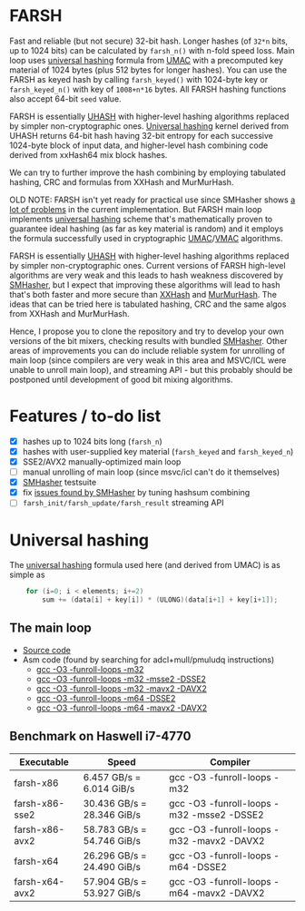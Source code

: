 # FARSH
Fast and reliable (but not secure) 32-bit hash. Longer hashes (of `32*n` bits, up to 1024 bits) can be calculated by `farsh_n()` with n-fold speed loss. Main loop uses [universal hashing](http://en.wikipedia.org/wiki/Universal_hashing) formula from [UMAC](http://en.wikipedia.org/wiki/UMAC) with a precomputed key material of 1024 bytes (plus 512 bytes for longer hashes). You can use the FARSH as keyed hash by calling `farsh_keyed()` with 1024-byte key or `farsh_keyed_n()` with key of `1008+n*16` bytes. All FARSH hashing functions also accept 64-bit `seed` value.

FARSH is essentially [UHASH](https://tools.ietf.org/html/rfc4418#section-5) with higher-level hashing algorithms replaced by simpler non-cryptographic ones. [Universal hashing](http://en.wikipedia.org/wiki/Universal_hashing) kernel derived from UHASH returns 64-bit hash having 32-bit entropy for each successive 1024-byte block of input data, and higher-level hash combining code derived from xxHash64 mix block hashes. 

We can try to further improve the hash combining by employing tabulated hashing, CRC and formulas from XXHash and MurMurHash.

OLD NOTE: FARSH isn't yet ready for practical use since SMHasher shows [a lot of problems](SMHasher/reports/smhasher-farsh32-report.txt) in the current implementation. But FARSH main loop implements [universal hashing](http://en.wikipedia.org/wiki/Universal_hashing) scheme that's mathematically proven to guarantee ideal hashing (as far as key material is random) and it employs the formula successfully used in cryptographic [UMAC](http://en.wikipedia.org/wiki/UMAC)/[VMAC](http://en.wikipedia.org/wiki/VMAC) algorithms.

FARSH is essentially [UHASH](https://tools.ietf.org/html/rfc4418#section-5) with higher-level hashing algorithms replaced by simpler non-cryptographic ones. Current versions of FARSH high-level algorithms are very weak and this leads to hash weakness discovered by [SMHasher](https://code.google.com/p/smhasher), but I expect that improving these algorithms will lead to hash that's both faster and more secure than [XXHash](https://github.com/Cyan4973/xxHash) and [MurMurHash](http://en.wikipedia.org/wiki/MurmurHash). The ideas that can be tried here is tabulated hashing, CRC and the same algos from XXHash and MurMurHash.

Hence, I propose you to clone the repository and try to develop your own versions of the bit mixers, checking results with bundled [SMHasher](https://code.google.com/p/smhasher). Other areas of improvements you can do include reliable system for unrolling of main loop (since compilers are very weak in this area and MSVC/ICL were unable to unroll main loop), and streaming API - but this probably should be postponed until development of good bit mixing algorithms.

# Features / to-do list
- [x] hashes up to 1024 bits long (`farsh_n`)
- [x] hashes with user-supplied key material (`farsh_keyed` and `farsh_keyed_n`)
- [x] SSE2/AVX2 manually-optimized main loop
- [ ] manual unrolling of main loop (since msvc/icl can't do it themselves)
- [x] [SMHasher](https://code.google.com/p/smhasher) testsuite
- [x] fix [issues found by SMHasher](SMHasher/reports/smhasher-farsh32-report.txt) by tuning hashsum combining
- [ ] `farsh_init/farsh_update/farsh_result` streaming API

# Universal hashing

The [universal hashing](http://en.wikipedia.org/wiki/Universal_hashing) formula used here (and derived from UMAC) is as simple as
```C
    for (i=0; i < elements; i+=2)
        sum += (data[i] + key[i]) * (ULONG)(data[i+1] + key[i+1]);
```

## The main loop
- [Source code](farsh.c#L22)
- Asm code (found by searching for adcl+mull/pmuludq instructions)
  - [gcc -O3 -funroll-loops -m32](asm-listings/gcc-x86.lst#L300)
  - [gcc -O3 -funroll-loops -m32 -msse2 -DSSE2](asm-listings/gcc-x86-sse2.lst#L323)
  - [gcc -O3 -funroll-loops -m32 -mavx2 -DAVX2](asm-listings/gcc-x86-avx2.lst#L320)
  - [gcc -O3 -funroll-loops -m64 -DSSE2](asm-listings/gcc-x64.lst#L260)
  - [gcc -O3 -funroll-loops -m64 -mavx2 -DAVX2](asm-listings/gcc-x64-avx2.lst#L262)

## Benchmark on Haswell i7-4770
Executable      | Speed                       | Compiler
----------------|-----------------------------|---------
farsh-x86       |  6.457 GB/s =  6.014 GiB/s  |gcc -O3 -funroll-loops -m32
farsh-x86-sse2  | 30.436 GB/s = 28.346 GiB/s  |gcc -O3 -funroll-loops -m32 -msse2 -DSSE2
farsh-x86-avx2  | 58.783 GB/s = 54.746 GiB/s  |gcc -O3 -funroll-loops -m32 -mavx2 -DAVX2
farsh-x64       | 26.296 GB/s = 24.490 GiB/s  |gcc -O3 -funroll-loops -m64 -DSSE2
farsh-x64-avx2  | 57.904 GB/s = 53.927 GiB/s  |gcc -O3 -funroll-loops -m64 -mavx2 -DAVX2
